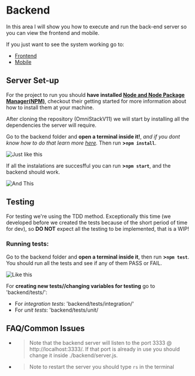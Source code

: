 # Backend
In this area I will show you how to execute and run the back-end server so you can view the frontend and mobile.

If you just want to see the system working go to:
- [Frontend](https://github.com/romuloschiavon/OmniStackV11/blob/master/frontend/README.md)
- [Mobile](https://github.com/romuloschiavon/OmniStackV11/blob/master/mobile/README.md)

## Server Set-up
For the project to run you should **have installed [Node and Node Package Manager(NPM)](https://nodejs.org/en/docs/guides/getting-started-guide/)**, checkout their getting started for more information about how to install them at your machine.

After cloning the repository (OmniStackV11) we will start by installing all the dependencies the server will require.

Go to the backend folder and **open a terminal inside it!**, *and if you dont know how to do that learn more [here](https://www.groovypost.com/howto/open-command-window-terminal-window-specific-folder-windows-mac-linux/).*
Then run **>```npm install```**.

![Just like this](https://i.imgur.com/gyT14Py.gif)

If all the instalations are succesfful you can run **>```npm start```**, and the backend should work.

![And This](https://i.imgur.com/nEihNJt.gif)

## **Testing**
For testing we're using the TDD method. Exceptionally this time (we developed before we created the tests because of the short period of time for dev), so **DO NOT** expect all the testing to be implemented, that is a WIP!

### Running tests:
Go to the backend folder and **open a terminal inside it**, then run **>```npm test```**. You should run all the tests and see if any of them PASS or FAIL.

![Like this](https://i.imgur.com/1Mlxw9a.gif)

For **creating new tests//changing variables for testing** go to 'backend/tests/':
- For *integration tests*: 'backend/tests/integration/'
- For *unit tests*: 'backend/tests/unit/

## **FAQ/Common Issues**
-	>Note that the backend server will listen to the port 3333 @ http://localhost:3333/. If that port is already in use you should change it inside ./backend/server.js.
-	>Note to restart the server you should type ```rs``` in the terminal
